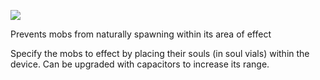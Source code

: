 ![](http://loenwind.info/eio/Aversion_Obelisk.png)

Prevents mobs from naturally spawning within its area of effect

Specify the mobs to effect by placing their souls (in soul vials) within the device. Can be upgraded with capacitors to increase its range.